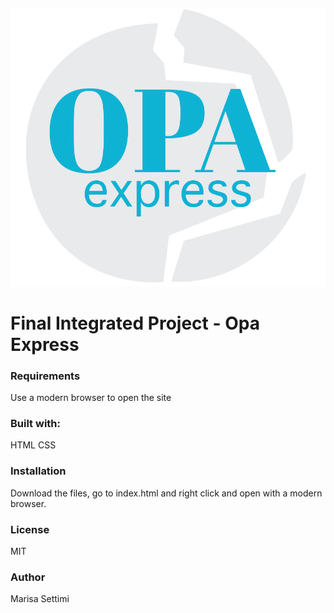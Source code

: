 ![opalogo](images/opalogo.png)

# Final Integrated Project - Opa Express

### Requirements

Use a modern browser to open the site

### Built with:

HTML
CSS

### Installation

Download the files, go to index.html and right click and open with a modern browser. 

### License

MIT

### Author

Marisa Settimi
